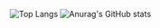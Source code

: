 <!--
**lcqff/lcqff** is a ✨ _special_ ✨ repository because its `README.md` (this file) appears on your GitHub profile.

Here are some ideas to get you started:

- 🔭 I’m currently working on ...
- 🌱 I’m currently learning ...
- 👯 I’m looking to collaborate on ...
- 🤔 I’m looking for help with ...
- 💬 Ask me about ...
- 📫 How to reach me: ...
- 😄 Pronouns: ...
- ⚡ Fun fact: ...
-->
<div align="center">

  ![Top Langs](https://github-readme-stats.vercel.app/api/top-langs/?username=lcqff&layout=compact&theme=&hide=html,SCSS,python,c#)  <!--가장 많이 사용한 언어-->
  ![Anurag's GitHub stats](https://github-readme-stats.vercel.app/api?username=lcqff&show_icons=true&theme=radical) <!--README 스탯-->
</div>

